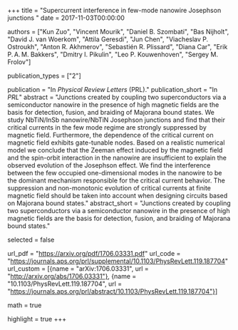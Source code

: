 +++
title = "Supercurrent interference in few-mode nanowire Josephson junctions "
date = 2017-11-03T00:00:00

authors = ["Kun Zuo", "Vincent Mourik", "Daniel B. Szombati", "Bas Nijholt", "David J. van Woerkom", "Attila Geresdi", "Jun Chen", "Viacheslav P. Ostroukh", "Anton R. Akhmerov", "Sebastién R. Plissard", "Diana Car", "Erik P. A. M. Bakkers", "Dmitry I. Pikulin", "Leo P. Kouwenhoven", "Sergey M. Frolov"]

publication_types = ["2"]

publication = "In *Physical Review Letters* (PRL)."
publication_short = "In *PRL*"
abstract = "Junctions created by coupling two superconductors via a semiconductor nanowire in the presence of high magnetic fields are the basis for detection, fusion, and braiding of Majorana bound states. We study NbTiN/InSb nanowire/NbTiN Josephson junctions and find that their critical currents in the few mode regime are strongly suppressed by magnetic field. Furthermore, the dependence of the critical current on magnetic field exhibits gate-tunable nodes. Based on a realistic numerical model we conclude that the Zeeman effect induced by the magnetic field and the spin-orbit interaction in the nanowire are insufficient to explain the observed evolution of the Josephson effect. We find the interference between the few occupied one-dimensional modes in the nanowire to be the dominant mechanism responsible for the critical current behavior. The suppression and non-monotonic evolution of critical currents at finite magnetic field should be taken into account when designing circuits based on Majorana bound states."
abstract_short = "Junctions created by coupling two superconductors via a semiconductor nanowire in the presence of high magnetic fields are the basis for detection, fusion, and braiding of Majorana bound states."

selected = false

url_pdf = "https://arxiv.org/pdf/1706.03331.pdf"
url_code = "https://journals.aps.org/prl/supplemental/10.1103/PhysRevLett.119.187704"
url_custom = [{name = "arXiv:1706.03331", url = "http://arxiv.org/abs/1706.03331"}, {name = "10.1103/PhysRevLett.119.187704", url = "https://journals.aps.org/prl/abstract/10.1103/PhysRevLett.119.187704"}]

math = true

highlight = true
+++
